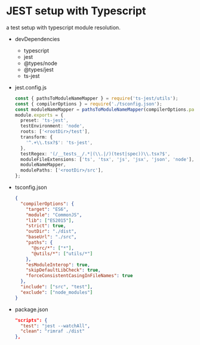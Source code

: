 # JEST setup with Typescript

a test setup with typescript module resolution.

- devDependencies

  - typescript
  - jest
  - @types/node
  - @types/jest
  - ts-jest

- jest.config.js

  ```typescript
  const { pathsToModuleNameMapper } = require('ts-jest/utils');
  const { compilerOptions } = require('./tsconfig.json');
  const moduleNameMapper = pathsToModuleNameMapper(compilerOptions.paths, { prefix: '<rootDir>/src' });
  module.exports = {
    preset: 'ts-jest',
    testEnvironment: 'node',
    roots: ['<rootDir>/test'],
    transform: {
      '^.+\\.tsx?$': 'ts-jest',
    },
    testRegex: '(/__tests__/.*|(\\.|/)(test|spec))\\.tsx?$',
    moduleFileExtensions: ['ts', 'tsx', 'js', 'jsx', 'json', 'node'],
    moduleNameMapper,
    modulePaths: ['<rootDir>/src'],
  };
  ```

- tsconfig.json

  ```json
  {
    "compilerOptions": {
      "target": "ES6",
      "module": "CommonJS",
      "lib": ["ES2015"],
      "strict": true,
      "outDir": "./dist",
      "baseUrl": "./src",
      "paths": {
        "@src/*": ["*"],
        "@utils/*": ["utils/*"]
      },
      "esModuleInterop": true,
      "skipDefaultLibCheck": true,
      "forceConsistentCasingInFileNames": true
    },
    "include": ["src", "test"],
    "exclude": ["node_modules"]
  }
  ```

- package.json

  ```json
  "scripts": {
    "test": "jest --watchAll",
    "clean": "rimraf ./dist"
  },
  ```
